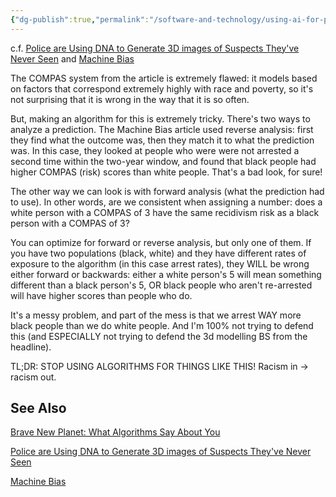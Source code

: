 ```yaml
---
{"dg-publish":true,"permalink":"/software-and-technology/using-ai-for-prison-reform/","tags":["politics","technology","ai"],"noteIcon":1}
---
```



c.f. [Police are Using DNA to Generate 3D images of Suspects They've Never Seen](https://www.vice.com/en/article/pkgma8/police-are-using-dna-to-generate-3d-images-of-suspects-theyve-never-seen) and [Machine Bias](https://www.propublica.org/article/machine-bias-risk-assessments-in-criminal-sentencing)

The COMPAS system from the article is extremely flawed: it models based on factors that correspond extremely highly with race and poverty, so it's not surprising that it is wrong in the way that it is so often.

But, making an algorithm for this is extremely tricky. There's two ways to analyze a prediction. The Machine Bias article used reverse analysis: first they find what the outcome was, then they match it to what the prediction was. In this case, they looked at people who were were not arrested a second time within the two-year window, and found that black people had higher COMPAS (risk) scores than white people. That's a bad look, for sure!

The other way we can look is with forward analysis (what the prediction had to use). In other words, are we consistent when assigning a number: does a white person with a COMPAS of 3 have the same recidivism risk as a black person with a COMPAS of 3?

You can optimize for forward or reverse analysis, but only one of them. If you have two populations (black, white) and they have different rates of exposure to the algorithm (in this case arrest rates), they WILL be wrong either forward or backwards: either a white person's 5 will mean something different than a black person's 5, OR black people who aren't re-arrested will have higher scores than people who do.

It's a messy problem, and part of the mess is that we arrest WAY more black people than we do white people. And I'm 100% not trying to defend this (and ESPECIALLY not trying to defend the 3d modelling BS from the headline).

TL;DR: STOP USING ALGORITHMS FOR THINGS LIKE THIS! Racism in -> racism out.

## See Also

[Brave New Planet: What Algorithms Say About You](https://www.bravenewplanet.org/episodes/what-algorithms-say-about-you)

[Police are Using DNA to Generate 3D images of Suspects They've Never Seen](https://www.vice.com/en/article/pkgma8/police-are-using-dna-to-generate-3d-images-of-suspects-theyve-never-seen)

[Machine Bias](https://www.propublica.org/article/machine-bias-risk-assessments-in-criminal-sentencing)